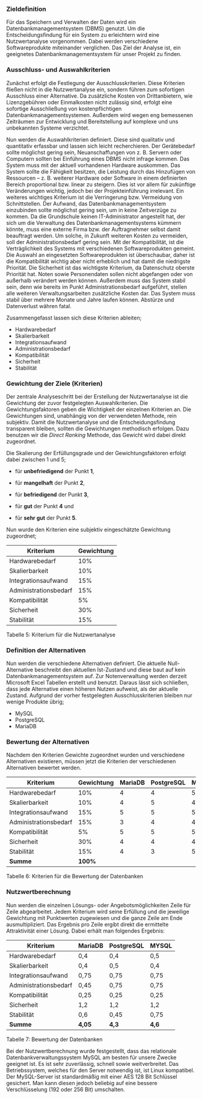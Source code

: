 ﻿### Zieldefinition
Für das Speichern und Verwalten der Daten wird ein Datenbankmanagementsystem (DBMS) genutzt. Um die Entscheidungsfindung für ein System zu erleichtern wird eine Nutzwertanalyse vorgenommen. Dabei werden verschiedene Softwareprodukte miteinander verglichen. Das Ziel der Analyse ist, ein geeignetes Datenbankmanagementsystem für unser Projekt zu finden.

### Ausschluss- und Auswahlkriterien
Zunächst erfolgt die Festlegung der Ausschlusskriterien. Diese Kriterien fließen nicht in die Nutzwertanalyse ein, sondern führen zum sofortigen Ausschluss einer Alternative.
Da zusätzliche Kosten von Drittanbietern, wie Lizenzgebühren oder Einmalkosten nicht zulässig sind, erfolgt eine sofortige Ausschließung von kostenpflichtigen Datenbankmanagementsystemen. Außerdem wird wegen eng bemessenen Zeiträumen zur Entwicklung und Bereitstellung auf komplexe und uns unbekannten Systeme verzichtet.

Nun werden die Auswahlkriterien definiert. Diese sind qualitativ und quantitativ erfassbar und lassen sich leicht recherchieren. Der Gerätebedarf sollte möglichst gering sein, Neuanschaffungen von z. B. Servern oder Computern sollten bei Einführung eines DBMS nicht infrage kommen. Das System muss mit der aktuell vorhandenen Hardware auskommen. Das System sollte die Fähigkeit besitzen, die Leistung durch das Hinzufügen von Ressourcen – z. B. weiterer Hardware oder Software in einem definierten Bereich proportional bzw. linear zu steigern. Dies ist vor allem für zukünftige Veränderungen wichtig, jedoch bei der Projekteinführung irrelevant. Ein weiteres wichtiges Kriterium ist die Verringerung bzw. Vermeidung von Schnittstellen. Der Aufwand, das Datenbankmanagementsystem einzubinden sollte möglichst gering sein, um in keine Zeitverzüge zu kommen. Da die Grundschule keinen IT-Administrator angestellt hat, der sich um die Verwaltung des Datenbankmanagementsystems kümmern könnte, muss eine externe Firma bzw. der Auftragnehmer selbst damit beauftragt werden. Um solche, in Zukunft weiteren Kosten zu vermeiden, soll der Administrationsbedarf gering sein. Mit der Kompatibilität, ist die Verträglichkeit des Systems mit verschiedenen Softwareprodukten gemeint. Die Auswahl an eingesetzten Softwareprodukten ist überschaubar, daher ist die Kompatibilität wichtig aber nicht erheblich und hat damit die niedrigste Priorität. Die Sicherheit ist das wichtigste Kriterium, da Datenschutz oberste Priorität hat. Noten sowie Personendaten sollen nicht abgefangen oder von außerhalb verändert werden können. Außerdem muss das System stabil sein, denn wie bereits im Punkt Administrationsbedarf aufgeführt, stellen alle weiteren Verwaltungsarbeiten zusätzliche Kosten dar. Das System muss stabil über mehrere Monate und Jahre laufen können. Abstürze und Datenverlust währen fatal.

Zusammengefasst lassen sich diese Kriterien ableiten;
- Hardwarebedarf
- Skalierbarkeit
- Integrationsaufwand 
- Administrationsbedarf 
- Kompatibilität
- Sicherheit 
- Stabilität 

### Gewichtung der Ziele (Kriterien)
Der zentrale Analyseschritt bei der Erstellung der Nutzwertanalyse ist die Gewichtung der zuvor festgelegten Auswahlkriterien. Die Gewichtungsfaktoren geben die Wichtigkeit der einzelnen Kriterien an. Die Gewichtungen sind, unabhängig von der verwendeten Methode, rein subjektiv. Damit die Nutzwertanalyse und die Entscheidungsfindung transparent bleiben, sollten die Gewichtungen methodisch erfolgen. Dazu benutzen wir die *Direct Ranking* Methode, das Gewicht wird dabei direkt zugeordnet.

Die Skalierung der Erfüllungsgrade und der Gewichtungsfaktoren erfolgt dabei zwischen 1 und 5;
- für **unbefriedigend** der Punkt **1**,

- für **mangelhaft** der Punkt **2**,

- für **befriedigend** der Punkt **3**,

- für **gut** der Punkt **4** und

- für **sehr gut** der Punkt **5**.
 
 Nun wurde den Kriterien eine subjektiv eingeschätzte Gewichtung zugeordnet;
  
| Kriterium                | Gewichtung |
| -------------------------|----------- |
| Hardwarebedarf           | 10% |
| Skalierbarkeit           | 10% |
| Integrationsaufwand      | 15% |
| Administrationsbedarf    | 15% |
| Kompatibilität           | 5% |
| Sicherheit               | 30% |
| Stabilität               | 15% |

Tabelle 5: Kriterium für die Nutzwertanalyse
### Definition der Alternativen
Nun werden die verschiedene Alternativen definiert. Die aktuelle Null-Alternative beschreibt den aktuellen Ist-Zustand und diese baut auf kein Datenbankmanagementsystem auf. Zur Notenverwaltung werden derzeit Microsoft Excel Tabellen erstellt und benutzt. Daraus lässt sich schließen, dass jede Alternative einen höheren Nutzen aufweist, als der aktuelle Zustand. Aufgrund der vorher festgelegten Ausschlusskriterien bleiben nur wenige Produkte übrig;
- MySQL
- PostgreSQL
- MariaDB

### Bewertung der Alternativen
Nachdem den Kriterien Gewichte zugeordnet wurden und verschiedene Alternativen existieren, müssen jetzt die Kriterien der verschiedenen Alternativen bewertet werden.

| Kriterium              | Gewichtung | MariaDB | PostgreSQL | MYSQL |
| -----------------------|----------- | ------- | ---------- | ----- |
| Hardwarebedarf         | 10%        | 4 | 4 | 5 |
| Skalierbarkeit         | 10%        | 4 | 5 | 4 |
| Integrationsaufwand    | 15%        | 5 | 5 | 5 |
| Administrationsbedarf  | 15%        | 3 | 4 | 4 |
| Kompatibilität         | 5%         | 5 | 5 | 5 |
| Sicherheit             | 30%        | 4 | 4 | 4 |
| Stabilität             | 15%        | 4 | 3 | 5 | 
| **Summe**              | **100%** |

Tabelle 6: Kriterien für die Bewertung der Datenbanken
### Nutzwertberechnung
Nun werden die einzelnen Lösungs- oder Angebotsmöglichkeiten Zeile für Zeile abgearbeitet. Jedem Kriterium wird seine Erfüllung und die jeweilige Gewichtung mit Punktwerten zugewiesen und die ganze Zeile am Ende ausmultipliziert. Das Ergebnis pro Zeile ergibt direkt die ermittelte Attraktivität einer Lösung. Dabei erhält man folgendes Ergebnis:

| Kriterium             | MariaDB  | PostgreSQL | MYSQL   |
| ----------------------| -------- | ---------- | ------- |
| Hardwarebedarf        | 0,4      | 0,4        | 0,5     |
| Skalierbarkeit        | 0,4      | 0,5        | 0,4     |
| Integrationsaufwand   | 0,75     | 0,75       | 0,75    |
| Administrationsbedarf | 0,45     | 0,75       | 0,75    |
| Kompatibilität        | 0,25     | 0,25       | 0,25    |
| Sicherheit            | 1,2      | 1,2        | 1,2     |
| Stabilität            | 0,6      | 0,45       | 0,75    | 
| **Summe**             | **4,05** | **4,3**    | **4,6** |

Tabelle 7: Bewertung der Datenbanken

Bei der Nutzwertberechnung wurde festgestellt, dass das relationale Datenbankverwaltungssystem MySQL am besten für unsere Zwecke geeignet ist. Es ist sehr zuverlässig, schnell sowie weitverbreitet. Das Betriebssystem, welches für den Server notwendig ist, ist Linux kompatibel. Der MySQL-Server ist standardmäßig mit einer AES 128 Bit Schlüssel gesichert. Man kann diesen jedoch beliebig auf eine bessere Verschlüsselung (192 oder 256 Bit) umschalten.
